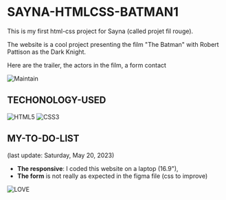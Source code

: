 # SAYNA-HTMLCSS-BATMAN1

This is my first html-css project for Sayna (called projet fil rouge).

The website is a cool project presenting the film "The Batman" with Robert Pattison as the Dark Knight.

Here are the trailer, the actors in the film, a form contact

![Maintain](https://img.shields.io/badge/Maintained%3F-yes-green.svg)

## TECHONOLOGY-USED

![HTML5](https://img.shields.io/badge/html5-%23E34F26.svg?style=for-the-badge&logo=html5&logoColor=white) ![CSS3](https://img.shields.io/badge/css3-%231572B6.svg?style=for-the-badge&logo=css3&logoColor=white)

## MY-TO-DO-LIST

(last update: Saturday, May 20, 2023)

-   **The responsive**: I coded this website on a laptop (16.9"),
-   **The form** is not really as expected in the figma file (css to improve)

![LOVE](http://ForTheBadge.com/images/badges/built-with-love.svg)
